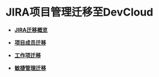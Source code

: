 # **JIRA项目管理迁移至DevCloud**<a name="devcloud_migration_0400"></a>

-   **[JIRA迁移概览](JIRA迁移概览.md)**  

-   **[项目成员迁移](JIRA迁移-项目成员迁移.md)**  

-   **[工作项迁移](工作项迁移.md)**  

-   **[敏捷管理迁移](敏捷管理迁移.md)**  


